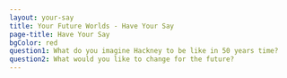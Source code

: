 ```yaml
---
layout: your-say
title: Your Future Worlds - Have Your Say
page-title: Have Your Say
bgColor: red
question1: What do you imagine Hackney to be like in 50 years time?
question2: What would you like to change for the future?
---
```

